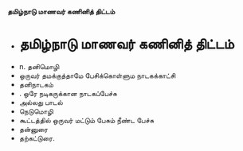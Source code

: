 **தமிழ்நாடு மாணவர் கணினித் திட்டம்**
- # தமிழ்நாடு மாணவர் கணினித் திட்டம்
- n. தனிமொழி
- ஒருவர் தமக்குத்தாமே பேசிக்கொள்ளும நாடகக்காட்சி
- தனிநாடகம்
- . ஒரே நடிகருக்கான நாடகப்பேச்சு
- அல்லது பாடல்
- நெடுமொழி
- கூட்டத்தில் ஒருவர் மட்டும் பேசும் நீண்ட பேச்சு
- தன்னுரை
- தற்கட்டுரை.

